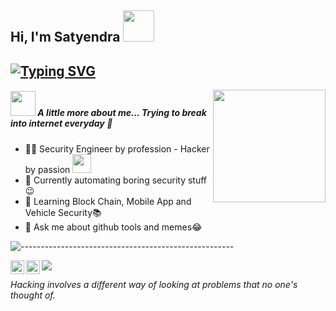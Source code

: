 ## Hi, I'm Satyendra <img src="https://media.giphy.com/media/mGcNjsfWAjY5AEZNw6/giphy.gif" width="50">
## [![Typing SVG](https://readme-typing-svg.herokuapp.com?font=Arial&size=25&color=000000&lines=An+AppSec+Ninja+🥷)](https://github.com/bugdisclose/)

<img align='right' src="https://www.pngkey.com/png/full/259-2598641_panda-ninja-panzo-messages-sticker-0-panda-ninja.png" width="180">

##### <img src="https://media.giphy.com/media/VgCDAzcKvsR6OM0uWg/giphy.gif" width="40"> A little more about me... _Trying to break into internet everyday_ 👾

- 👨‍💻 Security Engineer by profession - Hacker by passion <img src="https://media.giphy.com/media/WUlplcMpOCEmTGBtBW/giphy.gif" width="30">
- 🔭 Currently automating boring security stuff😉
- 🌱 Learning Block Chain, Mobile App and Vehicle Security📚
- 💬 Ask me about github tools and memes😂

![-----------------------------------------------------](https://raw.githubusercontent.com/andreasbm/readme/master/assets/lines/aqua.png)

<a href="https://twitter.com/itsgeekymonk">
  <img align="left" alt="Satyendra's Twitter" width="22px" src="https://raw.githubusercontent.com/peterthehan/peterthehan/master/assets/twitter.svg" />
</a>
<a href="https://www.linkedin.com/in/satyendra-shrivastava/">
  <img align="left" alt="Satyendra's Linkdein" width="22px" src="https://raw.githubusercontent.com/peterthehan/peterthehan/master/assets/linkedin.svg" />
</a>

![](https://visitor-badge.glitch.me/badge?page_id=bugdisclose.bugdisclose&left_color=655BE1&right_color=green)

_Hacking involves a different way of looking at problems that no one's thought of._ 



